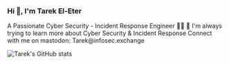<h3 align="left"> Hi 👋, I'm Tarek El-Eter </h4>
<h7 align="left"> A Passionate Cyber Security - Incident Response Engineer 👨‍💻
<h7 align="left">🌱 I'm always trying to learn more about Cyber Security & Incident Response
</h6> <h7 align="left"> Connect with me on mastodon: Tarek@infosec.exchange

![Tarek's GitHub stats](https://github-readme-stats.vercel.app/api?username=teleter&show_icons=true&theme=transparent)

